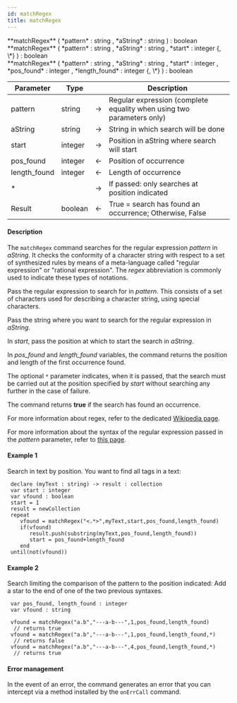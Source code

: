 ```yaml
---
id: matchRegex
title: matchRegex
---
```


<!-- REF #_command_.matchRegex.Syntax -->**matchRegex** ( *pattern* : string , *aString* : string ) : boolean <br/>**matchRegex** ( *pattern* : string , *aString* : string , *start* : integer {, \*} ) : boolean <br/>**matchRegex** ( *pattern* : string , *aString* : string , *start* : integer , *pos_found* : integer , *length_found* : integer {, \*} ) : boolean<!-- END REF -->

<!-- REF #_command_.matchRegex.Params -->
|Parameter|Type||Description|
|---------|--- |:---:|------|
|pattern|string|&#8594;|Regular expression (complete equality when using two parameters only)|
|aString|string|&#8594;|String in which search will be done|
|start|integer|&#8594;|Position in aString where search will start|
|pos_found|integer |&#8592;|Position of occurrence|
|length_found|integer |&#8592;|Length of occurrence|
|*||&#8594;|If passed: only searches at position indicated|
|Result|boolean|&#8592;|True = search has found an occurrence; Otherwise, False|<!-- END REF -->

#### Description

The `matchRegex` command <!-- REF #_command_.matchRegex.Summary -->searches for the regular expression *pattern* in *aString*<!-- END REF -->. It checks the conformity of a character string with respect to a set of synthesized rules by means of a meta-language called "regular expression" or "rational expression". The *regex* abbreviation is commonly used to indicate these types of notations.

Pass the regular expression to search for in *pattern*. This consists of a set of characters used for describing a character string, using special characters.

Pass the string where you want to search for the regular expression in *aString*.

In *start*, pass the position at which to start the search in *aString*.

In *pos_found* and *length_found* variables, the command returns the position and length of the first occurrence found.

The optional `*` parameter indicates, when it is passed, that the search must be carried out at the position specified by *start* without searching any further in the case of failure.

The command returns **true** if the search has found an occurrence.

For more information about regex, refer to the dedicated [Wikipedia page](http://en.wikipedia.org/wiki/Regular_expression).

For more information about the syntax of the regular expression passed in the *pattern* parameter, refer to [this page](https://unicode-org.github.io/icu/userguide/strings/regexp.html#regular-expressions).

#### Example 1

Search in text by position. You want to find all tags in a text:

```qs
 declare (myText : string) -> result : collection
 var start : integer
 var vfound : boolean
 start = 1
 result = newCollection
 repeat
    vfound = matchRegex("<.*>",myText,start,pos_found,length_found)
    if(vfound)
       result.push(substring(myText,pos_found,length_found))
       start = pos_found+length_found
    end
 until(not(vfound))

```


#### Example 2

Search limiting the comparison of the pattern to the position indicated:
Add a star to the end of one of the two previous syntaxes.

```qs
 var pos_found, length_found : integer
 var vfound : string

 vfound = matchRegex("a.b","---a-b---",1,pos_found,length_found)
  // returns true
 vfound = matchRegex("a.b","---a-b---",1,pos_found,length_found,*)
  // returns false
 vfound = matchRegex("a.b","---a-b---",4,pos_found,length_found,*)
  // returns true

```



#### Error management

In the event of an error, the command generates an error that you can intercept via a method installed by the `onErrCall` command.
